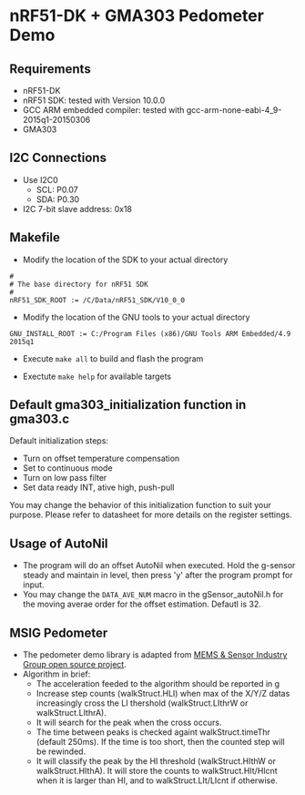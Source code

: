 nRF51-DK + GMA303 Pedometer Demo
================================

Requirements
-----------
- nRF51-DK
- nRF51 SDK: tested with Version 10.0.0
- GCC ARM embedded compiler: tested with gcc-arm-none-eabi-4_9-2015q1-20150306
- GMA303

I2C Connections
---------------
- Use I2C0
  - SCL: P0.07
  - SDA: P0.30
- I2C 7-bit slave address: 0x18

Makefile
--------
- Modify the location of the SDK to your actual directory
```
#
# The base directory for nRF51 SDK
#
nRF51_SDK_ROOT := /C/Data/nRF51_SDK/V10_0_0
```

- Modify the location of the GNU tools to your actual directory
```
GNU_INSTALL_ROOT := C:/Program Files (x86)/GNU Tools ARM Embedded/4.9 2015q1
```

- Execute `make all` to build and flash the program

- Exectute `make help` for available targets

Default gma303_initialization function in gma303.c
--------------------------------------------------
Default initialization steps:
 * Turn on offset temperature compensation
 * Set to continuous mode
 * Turn on low pass filter
 * Set data ready INT, ative high, push-pull

You may change the behavior of this initialization function to suit your purpose. Please refer to datasheet for more details on the register settings.

Usage of AutoNil
----------------
 * The program will do an offset AutoNil when executed. Hold the g-sensor steady and maintain in level, then press 'y' after the program prompt for input.
 * You may change the `DATA_AVE_NUM` macro in the gSensor_autoNil.h for the moving averae order for the offset estimation. Defautl is 32.

MSIG Pedometer
--------------
 * The pedometer demo library is adapted from [MEMS & Sensor Industry Group open source project](https://github.com/memsindustrygroup/Matlab-Open-Source-Pedometer-Algorithm).
 * Algorithm in brief:
   - The acceleration feeded to the algorithm should be reported in g
   - Increase step counts (walkStruct.HLI) when max of the X/Y/Z datas increasingly cross the LI thershold (walkStruct.LIthrW or walkStruct.LIthrA).
   - It will search for the peak when the cross occurs.
   - The time between peaks is checked againt walkStruct.timeThr (default 250ms). If the time is too short, then the counted step will be rewinded.
   - It will classify the peak by the HI threshold (walkStruct.HIthW or walkStruct.HIthA). It will store the counts to walkStruct.HIt/HIcnt when it is larger than HI, and to walkStruct.LIt/LIcnt if otherwise.
